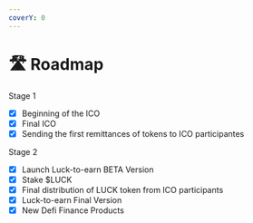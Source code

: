 ```yaml
---
coverY: 0
---
```


# 🛣 Roadmap

Stage 1

* [x] Beginning of the ICO
* [x] Final ICO
* [x] Sending the first remittances of tokens to ICO participantes

Stage 2

* [x] Launch Luck-to-earn BETA Version
* [x] Stake $LUCK
* [x] Final distribution of LUCK token from ICO participants
* [x] Luck-to-earn Final Version
* [x] New Defi Finance Products
